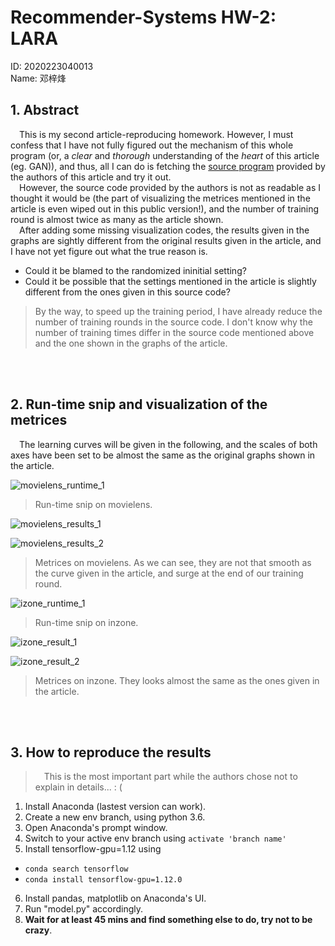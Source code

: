 # Recommender-Systems HW-2: LARA

ID: 2020223040013 <br/>
Name: 邓梓烽

## 1. Abstract

&#8195;This is my second article-reproducing homework. However, I must confess that I have not fully figured out the mechanism of this whole program (or, a *clear* and *thorough* understanding of the *heart* of this article (eg. GAN)), and thus, all I can do is fetching the [source program](https://github.com/changfengsun/LARA) provided by the authors of this article and try it out. <br/>
&#8195;However, the source code provided by the authors is not as readable as I thought it would be (the part of visualizing the metrices mentioned in the article is even wiped out in this public version!), and the number of training round is almost twice as many as the article shown. <br/>
&#8195;After adding some missing visualization codes, the results given in the graphs are sightly different from the original results given in the article, and I have not yet figure out what the true reason is. <br/>
+ Could it be blamed to the randomized ininitial setting?
+ Could it be possible that the settings mentioned in the article is slightly different from the ones given in this source code?

> By the way, to speed up the training period, I have already reduce the number of training rounds in the source code. I don't know why the number of training times differ in the source code mentioned above and the one shown in the graphs of the article.

<br/>
<br/>

## 2. Run-time snip and visualization of the metrices

&#8195;The learning curves will be given in the following, and the scales of both axes have been set to be almost the same as the original graphs shown in the article.<br/>

![movielens_runtime_1](https://user-images.githubusercontent.com/82326445/116053946-c6375480-a6ad-11eb-8c6b-382fb6048ea4.png)

> Run-time snip on movielens.

![movielens_results_1](https://user-images.githubusercontent.com/82326445/116054027-da7b5180-a6ad-11eb-9d28-2fcf43f510b7.png)

![movielens_results_2](https://user-images.githubusercontent.com/82326445/116054044-df400580-a6ad-11eb-8699-4b8d7df3d10c.png)

> Metrices on movielens. As we can see, they are not that smooth as the curve given in the article, and surge at the end of our training round.

![izone_runtime_1](https://user-images.githubusercontent.com/82326445/116054106-ee26b800-a6ad-11eb-9926-41a46ef27151.png)

> Run-time snip on inzone.

![izone_result_1](https://user-images.githubusercontent.com/82326445/116054227-0c8cb380-a6ae-11eb-98f5-f8e9b89b32e0.png)

![izone_result_2](https://user-images.githubusercontent.com/82326445/116054249-0eef0d80-a6ae-11eb-8bc5-d38a439e16ac.png)

> Metrices on inzone. They looks almost the same as the ones given in the article.

<br/>
<br/>

## 3. How to reproduce the results

> &#8195;This is the most important part while the authors chose not to explain in details... : (

1. Install Anaconda (lastest version can work).
2. Create a new env branch, using python 3.6.
3. Open Anaconda's prompt window.
4. Switch to your active env branch using `activate 'branch name'`
5. Install tensorflow-gpu=1.12 using
  + `conda search tensorflow`
  + `conda install tensorflow-gpu=1.12.0`
6. Install pandas, matplotlib on Anaconda's UI.
7. Run "model.py" accordingly.
8. **Wait for at least 45 mins and find something else to do, try not to be crazy**.

